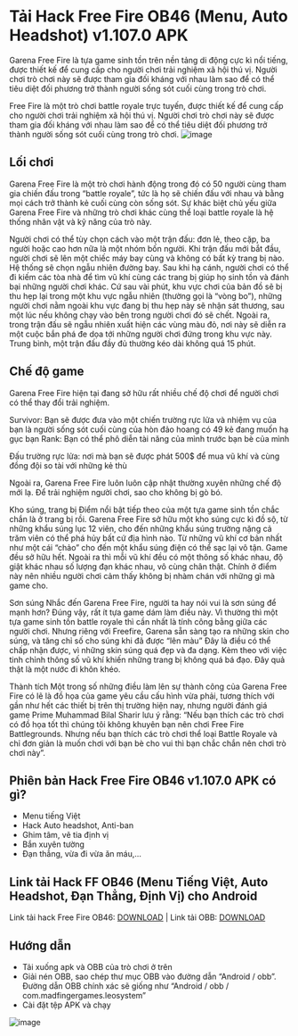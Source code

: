 # Tải Hack Free Fire OB46 (Menu, Auto Headshot) v1.107.0 APK
Garena Free Fire là tựa game sinh tồn trên nền tảng di động cực kì nổi tiếng, được thiết kế để cung cấp cho người chơi trải nghiệm xã hội thú vị. Người chơi trò chơi này sẽ được tham gia đối kháng với nhau làm sao để có thể tiêu diệt đối phương trở thành người sống sót cuối cùng trong trò chơi.

Free Fire là một trò chơi battle royale trực tuyến, được thiết kế để cung cấp cho người chơi trải nghiệm xã hội thú vị. Người chơi trò chơi này sẽ được tham gia đối kháng với nhau làm sao để có thể tiêu diệt đối phương trở thành người sống sót cuối cùng trong trò chơi.
![image](https://github.com/user-attachments/assets/c48615c5-0f68-4598-9772-b0ddee67fa62)
## Lối chơi
Garena Free Fire là một trò chơi hành động trong đó có 50 người cùng tham gia chiến đấu trong “battle royale”, tức là họ sẽ chiến đấu với nhau và bằng mọi cách trở thành kẻ cuối cùng còn sống sót. Sự khác biệt chủ yếu giữa Garena Free Fire và những trò chơi khác cùng thể loại battle royale là hệ thống nhân vật và kỹ năng của trò này.

Người chơi có thể tùy chọn cách vào một trận đấu: đơn lẻ, theo cặp, ba người hoặc cao hơn nữa là một nhóm bốn người. Khi trận đấu mới bắt đầu, người chơi sẽ lên một chiếc máy bay cùng và không có bất kỳ trang bị nào. Hệ thống sẽ chọn ngẫu nhiên đường bay. Sau khi hạ cánh, người chơi có thể đi kiếm các tòa nhà để tìm vũ khí cùng các trang bị giúp họ sinh tồn và đánh bại những người chơi khác.
Cứ sau vài phút, khu vực chơi của bản đồ sẽ bị thu hẹp lại trong một khu vực ngẫu nhiên (thường gọi là “vòng bo”), những người chơi nằm ngoài khu vực đang bị thu hẹp này sẽ nhận sát thương, sau một lúc nếu không chạy vào bên trong người chơi đó sẽ chết. Ngoài ra, trong trận đấu sẽ ngẫu nhiên xuất hiện các vùng màu đỏ, nơi này sẽ diễn ra một cuộc bắn phá đe dọa tới những người chơi đứng trong khu vực này. Trung bình, một trận đấu đầy đủ thường kéo dài không quá 15 phút.

## Chế độ game
Garena Free Fire hiện tại đang sở hữu rất nhiều chế độ chơi để người chơi có thể thay đổi trải nghiệm.

Survivor: Bạn sẽ được đưa vào một chiến trường rực lửa và nhiệm vụ của bạn là người sống sót cuối cùng của hòn đảo hoang có 49 kẻ đang muốn hạ gục bạn
Rank: Bạn có thể phô diễn tài năng của mình trước bạn bè của mình

Đấu trường rực lửa: nơi mà bạn sẽ được phát 500$ để mua vũ khí và cùng đồng đội so tài với những kẻ thù

Ngoài ra, Garena Free Fire luôn luôn cập nhật thường xuyên những chế độ mới lạ. Để trải nghiệm người chơi, sao cho không bị gò bó.

Kho súng, trang bị
Điểm nổi bật tiếp theo của một tựa game sinh tồn chắc chắn là ở trang bị rồi. Garena Free Fire sở hữu một kho súng cực kì đồ sộ, từ những khẩu súng lục 12 viên, cho đến những khẩu súng trường nặng cả trăm viên có thể phá hủy bất cứ địa hình nào. Từ những vũ khí cơ bản nhất như một cái “chảo” cho đến một khẩu súng điện có thể sạc lại vô tận. Game đều sở hữu hết. Ngoài ra thì mỗi vũ khí đều có một thông số khác nhau, độ giật khác nhau số lượng đạn khác nhau, vô cùng chân thật. Chính ở điểm này nên nhiều người chơi cảm thấy không bị nhàm chán với những gì mà game cho.

Sơn súng
Nhắc đến Garena Free Fire, người ta hay nói vui là sơn súng để mạnh hơn? Đúng vậy, rất ít tựa game dám làm điều này. Vì thường thì một tựa game sinh tồn battle royale thì cần nhất là tính công bằng giữa các người chơi. Nhưng riêng với Freefire, Garena sẵn sàng tạo ra những skin cho súng, và tăng chỉ số cho súng khi đã được “lên màu” Đây là điều có thể chấp nhận được, vì những skin súng quá đẹp và đa dạng. Kèm theo với việc tinh chỉnh thông số vũ khí khiến những trang bị không quá bá đạo. Đây quả thật là một nước đi khôn khéo.

Thành tích
Một trong số những điều làm lên sự thành công của Garena Free Fire có lẽ là đồ họa của game yêu cầu cấu hình vừa phải, tương thích với gần như hết các thiết bị trên thị trường hiện nay, nhưng người đánh giá game Prime Muhammad Bilal Sharir lưu ý rằng: “Nếu bạn thích các trò chơi có đồ họa tốt thì chúng tôi không khuyên bạn nên chơi Free Fire Battlegrounds. Nhưng nếu bạn thích các trò chơi thể loại Battle Royale và chỉ đơn giản là muốn chơi với bạn bè cho vui thì bạn chắc chắn nên chơi trò chơi này”.

## Phiên bản Hack Free Fire OB46 v1.107.0 APK có gì?
- Menu tiếng Việt
- Hack Auto headshot, Anti-ban
- Ghim tâm, vẽ tia định vị
- Bắn xuyên tường
- Đạn thẳng, vừa đi vừa ăn máu,…
## Link tải Hack FF OB46 (Menu Tiếng Việt, Auto Headshot, Đạn Thẳng, Định Vị) cho Android

Link tải hack Free Fire OB46: [DOWNLOAD](https://phanmemnet.com/hack-free-fire-ob46/) | Link tải OBB: [DOWNLOAD](https://phanmemnet.com/hack-free-fire-ob46/)
## Hướng dẫn
- Tải xuống apk và OBB của trò chơi ở trên
- Giải nén OBB, sao chép thư mục OBB vào đường dẫn “Android / obb”. Đường dẫn OBB chính xác sẽ giống như “Android / obb / com.madfingergames.leosystem”
- Cài đặt tệp APK và chạy
  
![image](https://github.com/user-attachments/assets/bb3147f5-6257-4eca-a70c-302801ba1d01)

  



